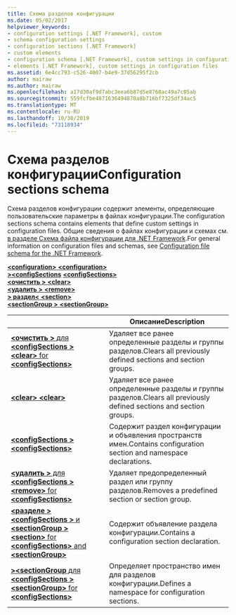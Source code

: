 ```yaml
---
title: Схема разделов конфигурации
ms.date: 05/02/2017
helpviewer_keywords:
- configuration settings [.NET Framework], custom
- schema configuration settings
- configuration sections [.NET Framework]
- custom elements
- configuration schema [.NET Framework], custom settings in configuration files
- elements [.NET Framework], custom settings in configuration files
ms.assetid: 6e4cc793-c526-4007-b4e9-37d56295f2cb
author: mairaw
ms.author: mairaw
ms.openlocfilehash: a17d30af9d7abc3eea6b87d5e8768ac49a7c05ab
ms.sourcegitcommit: 559fcfbe4871636494870a8b716bf7325df34ac5
ms.translationtype: MT
ms.contentlocale: ru-RU
ms.lasthandoff: 10/30/2019
ms.locfileid: "73118934"
---
```

# <a name="configuration-sections-schema"></a><span data-ttu-id="cfd43-102">Схема разделов конфигурации</span><span class="sxs-lookup"><span data-stu-id="cfd43-102">Configuration sections schema</span></span>

<span data-ttu-id="cfd43-103">Схема разделов конфигурации содержит элементы, определяющие пользовательские параметры в файлах конфигурации.</span><span class="sxs-lookup"><span data-stu-id="cfd43-103">The configuration sections schema contains elements that define custom settings in configuration files.</span></span> <span data-ttu-id="cfd43-104">Общие сведения о файлах конфигурации и схемах см. [в разделе Схема файла конфигурации для .NET Framework](index.md).</span><span class="sxs-lookup"><span data-stu-id="cfd43-104">For general information on configuration files and schemas, see [Configuration file schema for the .NET Framework](index.md).</span></span>

<span data-ttu-id="cfd43-105">[ **\<configuration>** ](configuration-element.md) </span><span class="sxs-lookup"><span data-stu-id="cfd43-105">[**\<configuration>**](configuration-element.md) </span></span>  
<span data-ttu-id="cfd43-106">[ **>\<configSections**](configsections-element-for-configuration.md) </span><span class="sxs-lookup"><span data-stu-id="cfd43-106">[**\<configSections>**](configsections-element-for-configuration.md) </span></span>  
<span data-ttu-id="cfd43-107">[ **\<очистить >** ](clear-element-for-configsections.md) </span><span class="sxs-lookup"><span data-stu-id="cfd43-107">[**\<clear>**](clear-element-for-configsections.md) </span></span>  
<span data-ttu-id="cfd43-108">[ **\<удалить >** ](remove-element-for-configsections.md) </span><span class="sxs-lookup"><span data-stu-id="cfd43-108">[**\<remove>**](remove-element-for-configsections.md) </span></span>  
<span data-ttu-id="cfd43-109">[ **> раздел\<** ](section-element.md) </span><span class="sxs-lookup"><span data-stu-id="cfd43-109">[**\<section>**](section-element.md) </span></span>  
[<span data-ttu-id="cfd43-110"> **\<sectionGroup >** </span><span class="sxs-lookup"><span data-stu-id="cfd43-110">**\<sectionGroup>**</span></span>](sectiongroup-element-for-configsections.md)

|     | <span data-ttu-id="cfd43-111">Описание</span><span class="sxs-lookup"><span data-stu-id="cfd43-111">Description</span></span> |
| --- | ----------- |
| [<span data-ttu-id="cfd43-112"> **\<очистить >** для **\<configSections >** </span><span class="sxs-lookup"><span data-stu-id="cfd43-112">**\<clear>** for **\<configSections>**</span></span>](clear-element-for-configsections.md) | <span data-ttu-id="cfd43-113">Удаляет все ранее определенные разделы и группы разделов.</span><span class="sxs-lookup"><span data-stu-id="cfd43-113">Clears all previously defined sections and section groups.</span></span> |
| [<span data-ttu-id="cfd43-114"> **\<clear>** </span><span class="sxs-lookup"><span data-stu-id="cfd43-114">**\<clear>**</span></span>](clear-element-for-configsections.md) | <span data-ttu-id="cfd43-115">Удаляет все ранее определенные разделы и группы разделов.</span><span class="sxs-lookup"><span data-stu-id="cfd43-115">Clears all previously defined sections and section groups.</span></span> |
| [<span data-ttu-id="cfd43-116"> **\<configSections >** </span><span class="sxs-lookup"><span data-stu-id="cfd43-116">**\<configSections>**</span></span>](configsections-element-for-configuration.md) | <span data-ttu-id="cfd43-117">Содержит раздел конфигурации и объявления пространств имен.</span><span class="sxs-lookup"><span data-stu-id="cfd43-117">Contains configuration section and namespace declarations.</span></span> |
| [<span data-ttu-id="cfd43-118"> **\<удалить >** для **\<configSections >** </span><span class="sxs-lookup"><span data-stu-id="cfd43-118">**\<remove>** for **\<configSections>**</span></span>](remove-element-for-configsections.md) | <span data-ttu-id="cfd43-119">Удаляет предопределенный раздел или группу разделов.</span><span class="sxs-lookup"><span data-stu-id="cfd43-119">Removes a predefined section or section group.</span></span> |
| [<span data-ttu-id="cfd43-120"> **\<разделе >** **\<configSections >** и **\<sectionGroup >** </span><span class="sxs-lookup"><span data-stu-id="cfd43-120">**\<section>** for **\<configSections>** and **\<sectionGroup>**</span></span>](section-element.md) | <span data-ttu-id="cfd43-121">Содержит объявление раздела конфигурации.</span><span class="sxs-lookup"><span data-stu-id="cfd43-121">Contains a configuration section declaration.</span></span> |
| [<span data-ttu-id="cfd43-122"> **>\<sectionGroup** для **\<configSections >** </span><span class="sxs-lookup"><span data-stu-id="cfd43-122">**\<sectionGroup>** for **\<configSections>**</span></span>](sectiongroup-element-for-configsections.md) | <span data-ttu-id="cfd43-123">Определяет пространство имен для разделов конфигурации.</span><span class="sxs-lookup"><span data-stu-id="cfd43-123">Defines a namespace for configuration sections.</span></span> |
